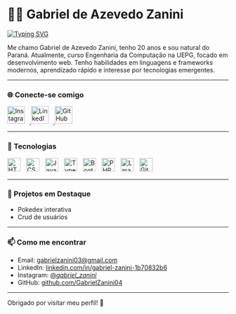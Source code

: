 # 👨‍💻 Gabriel de Azevedo Zanini

[![Typing SVG](https://readme-typing-svg.demolab.com?font=Fira+Code&pause=1000&width=435&lines=Full+Stack+Developer)](https://git.io/typing-svg)

Me chamo Gabriel de Azevedo Zanini, tenho 20 anos e sou natural do Paraná. Atualmente, curso Engenharia da Computação na UEPG, focado em desenvolvimento web. Tenho habilidades em linguagens e frameworks modernos, aprendizado rápido e interesse por tecnologias emergentes.

---

### 🌐 Conecte-se comigo

<a href="https://www.instagram.com/_gabriel_zanini_/" target="_blank">
  <img 
    alt="Instagram" 
    title="Instagram" 
    width="40px" 
    style="padding-right: 10px;" 
    src="https://img.icons8.com/ios-filled/50/ffffff/instagram-new.png" 
  />
</a>

<a href="https://www.linkedin.com/in/gabriel-zanini-1b70832b6" target="_blank">
  <img 
    alt="LinkedIn" 
    title="LinkedIn" 
    width="40px" 
    style="padding-right: 10px;" 
    src="https://img.icons8.com/ios-filled/50/ffffff/linkedin.png" 
  />
</a>

<a href="https://github.com/GabrielZanini04" target="_blank">
  <img 
    alt="GitHub" 
    title="GitHub" 
    width="40px" 
    style="padding-right: 10px;" 
    src="https://img.icons8.com/ios-glyphs/50/ffffff/github.png" 
  />
</a>


<br/>

---

### 🤖 Tecnologias

<img align="left" alt="HTML" title="HTML" width="30px" style="padding-right: 10px;" src="https://cdn.jsdelivr.net/gh/devicons/devicon@latest/icons/html5/html5-original.svg"/>
<img align="left" alt="CSS" title="CSS" width="30px" style="padding-right: 10px;" src="https://cdn.jsdelivr.net/gh/devicons/devicon@latest/icons/css3/css3-original.svg"/>
<img align="left" alt="JavaScript" title="JavaScript" width="30px" style="padding-right: 10px;" src="https://cdn.jsdelivr.net/gh/devicons/devicon@latest/icons/javascript/javascript-original.svg"/>
<img align="left" alt="TypeScript" title="TypeScript" width="30px" style="padding-right: 10px;" src="https://cdn.jsdelivr.net/gh/devicons/devicon@latest/icons/typescript/typescript-original.svg"/>
<img align="left" alt="Bootstrap" title="Bootstrap" width="30px" style="padding-right: 10px;" src="https://cdn.jsdelivr.net/gh/devicons/devicon@latest/icons/bootstrap/bootstrap-original.svg"/>
<img align="left" alt="PHP" title="PHP" width="30px" style="padding-right: 10px;" src="https://cdn.jsdelivr.net/gh/devicons/devicon@latest/icons/php/php-original.svg"/>
<img align="left" alt="Laravel" title="Laravel" width="30px" style="padding-right: 10px;" src="https://cdn.jsdelivr.net/gh/devicons/devicon@latest/icons/laravel/laravel-original.svg"/>
<img align="left" alt="Git" title="Git" width="30px" style="padding-right: 10px;" src="https://cdn.jsdelivr.net/gh/devicons/devicon@latest/icons/git/git-original.svg"/>

<br/><br/>

---

### 📂 Projetos em Destaque
- Pokedex interativa
- Crud de usuários

---

### 📫 Como me encontrar

- Email: gabrielzanini03@gmail.com  
- LinkedIn: [linkedin.com/in/gabriel-zanini-1b70832b6](https://www.linkedin.com/in/gabriel-zanini-1b70832b6)  
- Instagram: [@_gabriel_zanini_](https://www.instagram.com/_gabriel_zanini_/)  
- GitHub: [github.com/GabrielZanini04](https://github.com/GabrielZanini04)

---

Obrigado por visitar meu perfil! 🚀

